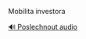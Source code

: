 
Mobilita investora

[🔊 Poslechnout audio](/data/7-paragraphs/audio/chapter_94/para_007-Mobilita-investora.mp3)
